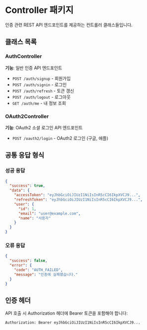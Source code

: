 # Controller 패키지

인증 관련 REST API 엔드포인트를 제공하는 컨트롤러 클래스들입니다.

## 클래스 목록

### AuthController
**기능**: 일반 인증 API 엔드포인트
- `POST /auth/signup` - 회원가입
- `POST /auth/signin` - 로그인
- `POST /auth/refresh` - 토큰 갱신
- `POST /auth/logout` - 로그아웃
- `GET /auth/me` - 내 정보 조회

### OAuth2Controller  
**기능**: OAuth2 소셜 로그인 API 엔드포인트
- `POST /oauth2/login` - OAuth2 로그인 (구글, 애플)

## 공통 응답 형식

### 성공 응답
```json
{
  "success": true,
  "data": {
    "accessToken": "eyJhbGciOiJIUzI1NiIsInR5cCI6IkpXVCJ9...",
    "refreshToken": "eyJhbGciOiJIUzI1NiIsInR5cCI6IkpXVCJ9...",
    "user": {
      "id": 1,
      "email": "user@example.com",
      "name": "사용자"
    }
  }
}
```

### 오류 응답
```json
{
  "success": false,
  "error": {
    "code": "AUTH_FAILED",
    "message": "인증에 실패했습니다."
  }
}
```

## 인증 헤더

API 호출 시 Authorization 헤더에 Bearer 토큰을 포함해야 합니다:
```
Authorization: Bearer eyJhbGciOiJIUzI1NiIsInR5cCI6IkpXVCJ9...
```